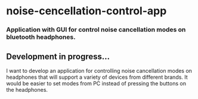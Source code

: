 # noise-cencellation-control-app
### Application with GUI for control noise cancellation modes on bluetooth headphones.

## Development in progress...
I want to develop an application for controlling noise cancellation modes on headphones that will support a variety of devices from different brands.
It would be easier to set modes from PC instead of pressing the buttons on the headphones.
